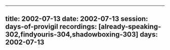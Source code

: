 
---
title: 2002-07-13
date:  2002-07-13
session: days-of-provigil
recordings: [already-speaking-302,findyouris-304,shadowboxing-303]
days: 2002-07-13
---
